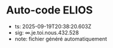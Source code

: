 # Auto-code ELIOS
- ts: 2025-09-19T20:38:20.603Z
- sig: ∞.je.toi.nous.432.528
- note: fichier généré automatiquement